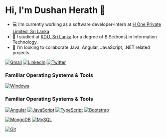 # Hi, I'm Dushan Herath 👋

- 💻 I’m currently working as a software developer-intern at [H One Private Limited, Sri Lanka](https://www.h-oneonline.com/)
- 🌱 I studied at [KDU, Sri Lanka](https://kdu.ac.lk) for a degree of B.Sc(hons) in Information Technology.
- 👯 I’m looking to collaborate Java, Angular, JavaScript, .NET related projects.

[![Gmail](https://img.shields.io/badge/-gmail-%23D14836?style=for-the-badge&logo=Gmail&logoColor=white)](mailto:dushan1855@gmail.com)
[![LinkedIn](https://img.shields.io/badge/linkedin-%230077B5.svg?style=for-the-badge&logo=LinkedIn&logoColor=white)](https://www.linkedin.com/in/dushan-herath-a0ba551a4)
[![Twitter](https://img.shields.io/badge/twitter-%231DA1F2.svg?style=for-the-badge&logo=Twitter&logoColor=white)](https://twitter.com/DushanHerath96)

### Familiar Operating Systems & Tools

[![Windows](https://img.shields.io/badge/Windows-%23555555?style=flat&logo=windows&logoColor=white)](https://www.microsoft.com/en-us/windows)

### Familiar Operating Systems & Tools

[![Angular](https://img.shields.io/badge/-Angular-%23DD0031?style=flat&logo=angular&logoColor=white)](https://angular.io/)
[![JavaScript](https://img.shields.io/badge/-JavaScript-%23F7DF1C?style=flat&logo=javascript&logoColor=black&labelColor=%23F7DF1C&color=%23FFCE5A)](https://www.javascript.com/)
[![TypeScript](https://img.shields.io/badge/-TypeScript-%23007ACC?style=flat&logo=typescript&logoColor=white)](https://www.typescriptlang.org/)
[![Bootstrap](https://img.shields.io/badge/-Bootstrap-%23001ACC?style=flat&logo=angular&logoColor=white)](https://getbootstrap.com/)

[![MongoDB](https://img.shields.io/badge/-MongoDB-%2347A248?style=flat&logo=MongoDB&logoColor=white)](https://www.mongodb.com/)
[![MySQL](https://img.shields.io/badge/-MySQL-%234479A1?style=flat&logo=MySQL&logoColor=white)](https://www.mysql.com/)

[![Git](https://img.shields.io/badge/-Git-%23F05032?style=flat-square&logo=git&logoColor=%23ffffff)](https://git-scm.com/)
